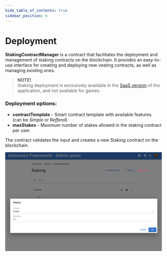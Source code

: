 ```yaml
---
hide_table_of_contents: true
sidebar_position: 6
---
```


# Deployment

**StakingContractManager** is a contract that facilitates the deployment and management of staking contracts on the blockchain. It provides an easy-to-use interface for creating and deploying new vesting contracts, as well as managing existing ones.

> **NOTE!** <br/>
> Staking deployment is exclusively available in the [SaaS version](https://ethberry.io/pricing) of the application, and not available for games.

### Deployment options:

- **contractTemplate** - Smart contract template with available features. (can be *Simple* or *Refferal*)
- **maxStakes** - Maximum number of stakes allowed in the staking contract per user.

The contract validates the input and creates a new Staking contract on the blockchain.

![Staking deployment](/img/admin/mechanics-marketing/staking/deploy.png)


